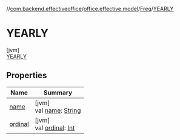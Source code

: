 //[com.backend.effectiveoffice](../../../../index.md)/[office.effective.model](../../index.md)/[Freq](../index.md)/[YEARLY](index.md)

# YEARLY

[jvm]\
[YEARLY](index.md)

## Properties

| Name | Summary |
|---|---|
| [name](index.md#-372974862%2FProperties%2F-1216412040) | [jvm]<br>val [name](index.md#-372974862%2FProperties%2F-1216412040): [String](https://kotlinlang.org/api/latest/jvm/stdlib/kotlin/-string/index.html) |
| [ordinal](index.md#-739389684%2FProperties%2F-1216412040) | [jvm]<br>val [ordinal](index.md#-739389684%2FProperties%2F-1216412040): [Int](https://kotlinlang.org/api/latest/jvm/stdlib/kotlin/-int/index.html) |
